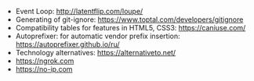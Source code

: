 - Event Loop: http://latentflip.com/loupe/
- Generating of git-ignore: https://www.toptal.com/developers/gitignore
- Compatibility tables for features in HTML5, CSS3: https://caniuse.com/
- Autoprefixer: for automatic vendor prefix insertion: https://autoprefixer.github.io/ru/
- Technology alternatives: https://alternativeto.net/
- https://ngrok.com
- https://no-ip.com
